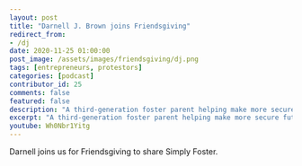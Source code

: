 ```yaml
---
layout: post
title: "Darnell J. Brown joins Friendsgiving"
redirect_from:
- /dj
date: 2020-11-25 01:00:00
post_image: /assets/images/friendsgiving/dj.png
tags: [entrepreneurs, protestors]
categories: [podcast]
contributor_id: 25
comments: false
featured: false
description: "A third-generation foster parent helping make more secure futures for vulnerable children."
excerpt: "A third-generation foster parent helping make more secure futures for vulnerable children."
youtube: Wh0Nbr1Yitg
---
```

Darnell joins us for Friendsgiving to share Simply Foster.
